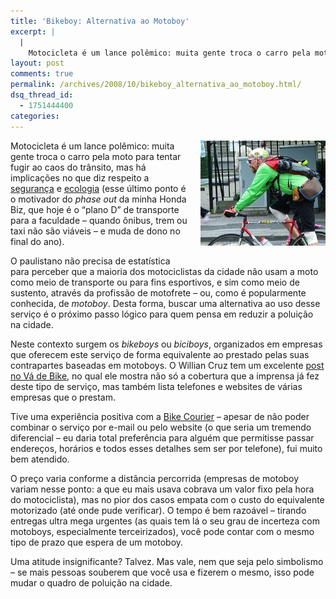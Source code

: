 ```yaml
---
title: 'Bikeboy: Alternativa ao Motoboy'
excerpt: |
  |
    Motocicleta é um lance polêmico: muita gente troca o carro pela moto para tentar fugir ao caos do trânsito, mas há implicações no que diz respeito a segurança e ecologia (esse último ponto é o motivador do phase out da...
layout: post
comments: true
permalink: /archives/2008/10/bikeboy_alternativa_ao_motoboy.html/
dsq_thread_id:
  - 1751444400
categories:
---
```

<span class="mt-enclosure mt-enclosure-image"><img title="Detalhe de foto em http://devine-photography.net/2007/09/12/" src="/archives/img/1364566667_dc78c0da24.jpg" width="200" height="168" class="mt-image-right" style="float: right; margin: 0 0 20px 20px;" /></span>Motocicleta é um lance polêmico: muita gente troca o carro pela moto para tentar fugir ao caos do trânsito, mas há implicações no que diz respeito a [segurança][1] e [ecologia][2] (esse último ponto é o motivador do *phase out* da minha Honda Biz, que hoje é o &#8220;plano D&#8221; de transporte para a faculdade &#8211; quando ônibus, trem ou taxi não são viáveis &#8211; e muda de dono no final do ano).

O paulistano não precisa de estatística para perceber que a maioria dos motociclistas da cidade não usam a moto como meio de transporte ou para fins esportivos, e sim como meio de sustento, através da profissão de motofrete &#8211; ou, como é popularmente conhecida, de *motoboy*. Desta forma, buscar uma alternativa ao uso desse serviço é o próximo passo lógico para quem pensa em reduzir a poluição na cidade.

Neste contexto surgem os *bikeboys* ou *biciboys*, organizados em empresas que oferecem este serviço de forma equivalente ao prestado pelas suas contrapartes baseadas em motoboys. O Willian Cruz tem um excelente [post no Vá de Bike][3], no qual ele mostra não só a cobertura que a imprensa já fez deste tipo de serviço, mas também lista telefones e websites de várias empresas que o prestam.

Tive uma experiência positiva com a [Bike Courier][4] &#8211; apesar de não poder combinar o serviço por e-mail ou pelo website (o que seria um tremendo diferencial &#8211; eu daria total preferência para alguém que permitisse passar endereços, horários e todos esses detalhes sem ser por telefone), fui muito bem atendido.

O preço varia conforme a distância percorrida (empresas de motoboy variam nesse ponto: a que eu mais usava cobrava um valor fixo pela hora do motociclista), mas no pior dos casos empata com o custo do equivalente motorizado (até onde pude verificar). O tempo é bem razoável &#8211; tirando entregas ultra mega urgentes (as quais tem lá o seu grau de incerteza com motoboys, especialmente terceirizados), você pode contar com o mesmo tipo de prazo que espera de um motoboy.

Uma atitude insignificante? Talvez. Mas vale, nem que seja pelo simbolismo &#8211; se mais pessoas souberem que você usa e fizerem o mesmo, isso pode mudar o quadro de poluição na cidade.

 [1]: http://www.moto.com.br/acontece/conteudo/11445.html
 [2]: http://pitstopbrasil.wordpress.com/2008/07/07/poluicao-em-duas-rodas/
 [3]: http://freeride.blig.ig.com.br/2008/08/19181954.html
 [4]: http://www.bikecourier.com.br/

